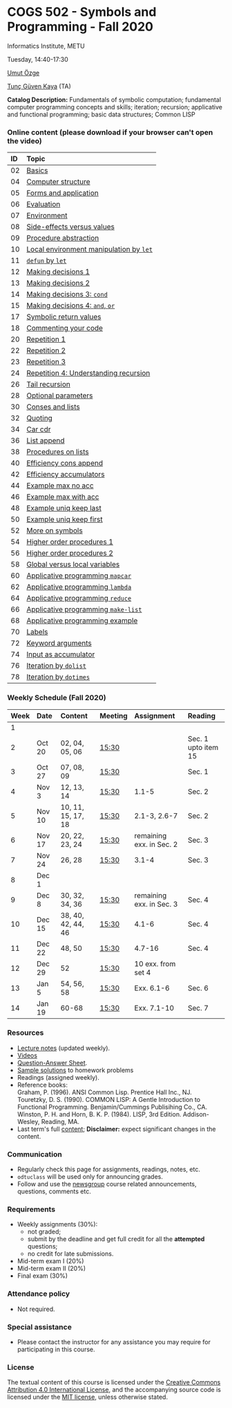 # COGS 502 - Symbols and Programming - Fall 2020
Informatics Institute, METU

Tuesday, 14:40-17:30

[Umut Özge](https://umutozge.github.io)  

[Tunç Güven Kaya](mailto:tuncgk@gmail.com) (TA)  


**Catalog Description:** Fundamentals of symbolic computation; fundamental computer programming concepts and skills; iteration; recursion; applicative and functional programming; basic data structures; Common LISP


### Online content (please download if your browser can't open the video)

|ID| Topic |
:---|:--- |
02|[Basics](http://lfcs.ii.metu.edu.tr/var/vid/cogs502/02_basics.mp4)
04|[Computer structure](http://lfcs.ii.metu.edu.tr/var/vid/cogs502/04_computer-structure.mp4)
05|[Forms and application](http://lfcs.ii.metu.edu.tr/var/vid/cogs502/05_forms-and-application.mp4)
06|[Evaluation](http://lfcs.ii.metu.edu.tr/var/vid/cogs502/06_evaluation.mp4)
07|[Environment](http://lfcs.ii.metu.edu.tr/var/vid/cogs502/07_environment.mp4)
08|[Side-effects versus values](http://lfcs.ii.metu.edu.tr/var/vid/cogs502/08_side-effects-vs-values.mp4)
09|[Procedure abstraction](http://lfcs.ii.metu.edu.tr/var/vid/cogs502/09_procedure-abstraction.mp4)
10|[Local environment manipulation by `let`](http://lfcs.ii.metu.edu.tr/var/vid/cogs502/10_let.mp4)
11|[`defun` by `let`](http://lfcs.ii.metu.edu.tr/var/vid/cogs502/11_defun-by-let.mp4)
12|[Making decisions 1](http://lfcs.ii.metu.edu.tr/var/vid/cogs502/12_making-decisions-1.mp4)
13|[Making decisions 2](http://lfcs.ii.metu.edu.tr/var/vid/cogs502/13_making-decisions-2.mp4)
14|[Making decisions 3: `cond`](http://lfcs.ii.metu.edu.tr/var/vid/cogs502/14_making-decisions-3.mp4)
15|[Making decisions 4: `and`, `or`](http://lfcs.ii.metu.edu.tr/var/vid/cogs502/15_making-decisions-4.mp4)
17|[Symbolic return values](http://lfcs.ii.metu.edu.tr/var/vid/cogs502/17_symbolic-return-values.mp4)
18|[Commenting your code](http://lfcs.ii.metu.edu.tr/var/vid/cogs502/18_commenting.mp4)
20|[Repetition 1](http://lfcs.ii.metu.edu.tr/var/vid/cogs502/20_repetition-1.mp4)
22|[Repetition 2](http://lfcs.ii.metu.edu.tr/var/vid/cogs502/22_repetition-2.mp4)
23|[Repetition 3](http://lfcs.ii.metu.edu.tr/var/vid/cogs502/23_repetition-3.mp4)
24|[Repetition 4: Understanding recursion](http://lfcs.ii.metu.edu.tr/var/vid/cogs502/24_repetition-4.mp4)
26|[Tail recursion](http://lfcs.ii.metu.edu.tr/var/vid/cogs502/26_tail-recursion.mp4)
28|[Optional parameters](http://lfcs.ii.metu.edu.tr/var/vid/cogs502/28_optional-parameters.mp4)
30|[Conses and lists](http://lfcs.ii.metu.edu.tr/var/vid/cogs502/30_conses-and-lists.m4v)
32|[Quoting](http://lfcs.ii.metu.edu.tr/var/vid/cogs502/32_quoting.m4v)
34|[Car cdr](http://lfcs.ii.metu.edu.tr/var/vid/cogs502/34_car-cdr.m4v)
36|[List append](http://lfcs.ii.metu.edu.tr/var/vid/cogs502/36_list-append.m4v)
38|[Procedures on lists](http://lfcs.ii.metu.edu.tr/var/vid/cogs502/38_procedures-on-lists.m4v)
40|[Efficiency cons append](http://lfcs.ii.metu.edu.tr/var/vid/cogs502/40_efficiency-cons-append.m4v)
42|[Efficiency accumulators](http://lfcs.ii.metu.edu.tr/var/vid/cogs502/42_efficiency-accumulators.m4v)
44|[Example max no acc](http://lfcs.ii.metu.edu.tr/var/vid/cogs502/44_example-max-no-acc.mp4)
46|[Example max with acc](http://lfcs.ii.metu.edu.tr/var/vid/cogs502/46_example-max-with-acc.mp4)
48|[Example uniq keep last](http://lfcs.ii.metu.edu.tr/var/vid/cogs502/48_example-uniq-keep-last.mp4)
50|[Example uniq keep first](http://lfcs.ii.metu.edu.tr/var/vid/cogs502/50_example-uniq-keep-first.mp4)
52|[More on symbols](http://lfcs.ii.metu.edu.tr/var/vid/cogs502/52_more-on-symbols.mp4)
54|[Higher order procedures 1](http://lfcs.ii.metu.edu.tr/var/vid/cogs502/54_higher-order-procedures-1.mp4)
56|[Higher order procedures 2](http://lfcs.ii.metu.edu.tr/var/vid/cogs502/56_higher-order-procedures-2.mp4)
58|[Global versus local variables](http://lfcs.ii.metu.edu.tr/var/vid/cogs502/58_global-versus-local-variables.mp4)
60|[Applicative programming `mapcar`](http://lfcs.ii.metu.edu.tr/var/vid/cogs502/60_applicative-programming-mapcar.mp4)
62|[Applicative programming `lambda`](http://lfcs.ii.metu.edu.tr/var/vid/cogs502/62_applicative-programming-lambda.mp4)
64|[Applicative programming `reduce`](http://lfcs.ii.metu.edu.tr/var/vid/cogs502/64_applicative-programming-reduce.mp4)
66|[Applicative programming `make-list`](http://lfcs.ii.metu.edu.tr/var/vid/cogs502/66_applicative-programming-make-list.mp4)
68|[Applicative programming example](http://lfcs.ii.metu.edu.tr/var/vid/cogs502/68_applicative-programming-example.mp4)
70|[Labels](http://lfcs.ii.metu.edu.tr/var/vid/cogs502/70_labels.mp4)
72|[Keyword arguments](http://lfcs.ii.metu.edu.tr/var/vid/cogs502/72_keyword-arguments.mp4)
74|[Input as accumulator](http://lfcs.ii.metu.edu.tr/var/vid/cogs502/74_input-as-accumulator.mp4)
76|[Iteration by `dolist`](http://lfcs.ii.metu.edu.tr/var/vid/cogs502/76_iteration-by-dolist.mp4)
78|[Iteration by `dotimes`](http://lfcs.ii.metu.edu.tr/var/vid/cogs502/78_iteration-by-dotimes.mp4)

###   Weekly Schedule (Fall 2020)
      
|Week| Date   | Content | Meeting | Assignment | Reading |
:--- |:---|:---|:---|:---|:---
1    | |  |
2   | Oct 20 | 02, 04, 05, 06  |[15:30](https://zoom.us/j/93999489693?pwd=UThpSnBodUtJUEkvdEk2VFFncFRFUT09) |              | Sec. 1 upto item 15   
3   | Oct 27 | 07, 08, 09       |[15:30](https://zoom.us/j/98290011793?pwd=UGNqYjNMZGo3L3lZT0JXVGZtRHdTQT09) |              | Sec. 1|  
4   | Nov 3 | 12, 13, 14        |[15:30](https://zoom.us/j/97025050652?pwd=RWFNVUlWSmgwOW95R0NvUHlDS2IwQT09) | 1.1-5        | Sec. 2 | 
5   | Nov 10| 10, 11, 15, 17, 18|[15:30](https://zoom.us/j/92825336790?pwd=SEFhbFlpZHlzWXNtY2tFMHNRZXFtdz09) | 2.1-3, 2.6-7 | Sec. 2|
6   | Nov 17| 20, 22, 23, 24|[15:30](https://zoom.us/j/91213469891?pwd=UWxNZXlYRzlzR0VYdzNQSnp3QS93UT09) |remaining exx. in Sec. 2 | Sec. 3|
7   | Nov 24| 26, 28|[15:30](https://zoom.us/j/92754497549?pwd=OGNQaEhVaXdWUjZXdk9EK1A3Z000UT0)| 3.1-4 | Sec. 3|
8   | Dec 1|  | | |
9   | Dec 8| 30, 32, 34, 36 |[15:30](https://zoom.us/j/98510788990?pwd=eCtBTHdrSVh2c1MybkxzZi91ZGsvUT09) | remaining exx. in Sec. 3 | Sec. 4|
10  | Dec 15| 38, 40, 42, 44, 46|[15:30](https://zoom.us/j/98510788990?pwd=eCtBTHdrSVh2c1MybkxzZi91ZGsvUT09) | 4.1-6| Sec. 4|
11  | Dec 22| 48, 50| [15:30](https://zoom.us/j/98510788990?pwd=eCtBTHdrSVh2c1MybkxzZi91ZGsvUT09) | 4.7-16 | Sec. 4|
12  | Dec 29| 52| [15:30](https://zoom.us/j/98510788990?pwd=eCtBTHdrSVh2c1MybkxzZi91ZGsvUT09)| 10 exx. from set 4| |
13  | Jan 5|54, 56, 58|[15:30](https://zoom.us/j/98510788990?pwd=eCtBTHdrSVh2c1MybkxzZi91ZGsvUT09) | Exx. 6.1-6 | Sec. 6 |
14  | Jan 19|60-68 | [15:30](https://zoom.us/j/98510788990?pwd=eCtBTHdrSVh2c1MybkxzZi91ZGsvUT09) | Exx. 7.1-10 | Sec. 7 |

 




### Resources 

* [Lecture notes](notes/cogs502-lecture-notes.pdf) (updated weekly).
* [Videos](http://lfcs.ii.metu.edu.tr/var/vid/cogs502/)
* [Question-Answer Sheet](notes/question-answer-sheet.md).
* [Sample solutions](code/sample-solutions.lisp) to homework problems
* Readings (assigned weekly).
* Reference books:  
	Graham, P. (1996). ANSI Common Lisp. Prentice Hall Inc., NJ.  
	Touretzky, D. S. (1990). COMMON LISP: A Gentle Introduction to Functional Programming. Benjamin/Cummings Publisihing Co., CA.  
	Winston, P. H. and Horn, B. K. P. (1984). LISP, 3rd Edition. Addison-Wesley, Reading, MA.  
* Last term's full [content](var/symbols-and-programming-2019-Fall.zip); **Disclaimer:** expect significant changes in the content.

### Communication

* Regularly check this page for assignments, readings, notes, etc.
* `odtuclass` will be used only for announcing grades.
* Follow and use the [newsgroup](https://groups.google.com/forum/#!forum/metu-cogs-502-symbols-and-programming) course related announcements, questions, comments etc. 

### Requirements

* Weekly assignments (30%): 
	- not graded; 
	- submit by the deadline and get full credit for all the **attempted** questions;
	- no credit for late submissions.
* Mid-term exam I (20%)
* Mid-term exam II (20%)
* Final exam (30%)

### Attendance policy

* Not required.

### Special assistance

* Please contact the instructor for any assistance you may require for participating in this course.

### License
The textual content of this course is licensed under the [Creative Commons Attribution 4.0 International License](https://creativecommons.org/licenses/by/4.0/), and the accompanying source code is licensed under the [MIT license](http://opensource.org/licenses/mit-license.php), unless otherwise stated.
